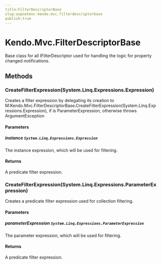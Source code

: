 ```yaml
---
title:FilterDescriptorBase
slug:aspnetmvc-kendo.mvc.filterdescriptorbase
publish:true
---
```


# Kendo.Mvc.FilterDescriptorBase
Base class for all IFilterDescriptor used for
            handling the logic for property changed notifications.



## Methods

### CreateFilterExpression(System.Linq.Expressions.Expression)
Creates a filter expression by delegating its creation to
            M:Kendo.Mvc.FilterDescriptorBase.CreateFilterExpression(System.Linq.Expressions.Expression), if
             is ParameterExpression, otherwise throws ArgumentException


#### Parameters

##### instance `System.Linq.Expressions.Expression`
The instance expression, which will be used for filtering.



#### Returns
A predicate filter expression.


### CreateFilterExpression(System.Linq.Expressions.ParameterExpression)
Creates a predicate filter expression used for collection filtering.


#### Parameters

##### parameterExpression `System.Linq.Expressions.ParameterExpression`
The parameter expression, which will be used for filtering.



#### Returns
A predicate filter expression.



